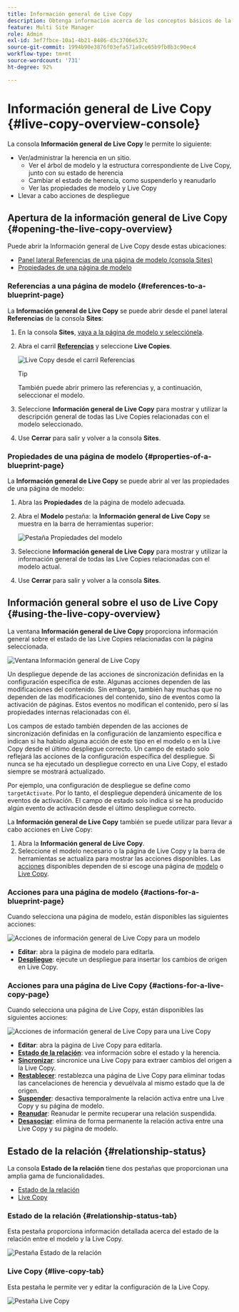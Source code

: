 ```yaml
---
title: Información general de Live Copy
description: Obtenga información acerca de los conceptos básicos de la consola de información general de Live Copy para comprender rápidamente el estado de las Live Copies para sincronizar contenido.
feature: Multi Site Manager
role: Admin
exl-id: 3ef7fbce-10a1-4b21-8486-d3c3706e537c
source-git-commit: 1994b90e3876f03efa571a9ce65b9fb8b3c90ec4
workflow-type: tm+mt
source-wordcount: '731'
ht-degree: 92%

---
```


# Información general de Live Copy {#live-copy-overview-console}

La consola **Información general de Live Copy** le permite lo siguiente:

* Ver/administrar la herencia en un sitio.
   * Ver el árbol de modelo y la estructura correspondiente de Live Copy, junto con su estado de herencia
   * Cambiar el estado de herencia, como suspenderlo y reanudarlo
   * Ver las propiedades de modelo y Live Copy
* Llevar a cabo acciones de despliegue

## Apertura de la información general de Live Copy {#opening-the-live-copy-overview}

Puede abrir la Información general de Live Copy desde estas ubicaciones:

* [Panel lateral Referencias de una página de modelo (consola Sites)](#opening-live-copy-overview-references-for-a-blueprint-page)
* [Propiedades de una página de modelo](#opening-live-copy-overview-properties-of-a-blueprint-page)

### Referencias a una página de modelo {#references-to-a-blueprint-page}

La **Información general de Live Copy** se puede abrir desde el panel lateral **Referencias** de la consola **Sites**:

1. En la consola **Sites**, [vaya a la página de modelo y selecciónela](/help/sites-cloud/authoring/getting-started/basic-handling.md#viewing-and-selecting-resources).
1. Abra el carril **[Referencias](/help/sites-cloud/authoring/getting-started/basic-handling.md#references)** y seleccione **Live Copies**.

   ![Live Copy desde el carril Referencias](../assets/live-copy-references.png)

   >[!TIP]
   >
   >También puede abrir primero las referencias y, a continuación, seleccionar el modelo.

1. Seleccione **Información general de Live Copy** para mostrar y utilizar la descripción general de todas las Live Copies relacionadas con el modelo seleccionado.
1. Use **Cerrar** para salir y volver a la consola **Sites**.

### Propiedades de una página de modelo {#properties-of-a-blueprint-page}

La **Información general de Live Copy** se puede abrir al ver las propiedades de una página de modelo:

1. Abra las **Propiedades** de la página de modelo adecuada.
1. Abra el **Modelo** pestaña: la **Información general de Live Copy** se muestra en la barra de herramientas superior:

   ![Pestaña Propiedades del modelo](../assets/live-copy-blueprint-tab.png)

1. Seleccione **Información general de Live Copy** para mostrar y utilizar la información general de todas las Live Copies relacionadas con el modelo actual.

1. Use **Cerrar** para salir y volver a la consola **Sites**.

## Información general sobre el uso de Live Copy {#using-the-live-copy-overview}

La ventana **Información general de Live Copy** proporciona información general sobre el estado de las Live Copies relacionadas con la página seleccionada.

![Ventana Información general de Live Copy](../assets/live-copy-overview.png)

Un despliegue depende de las acciones de sincronización definidas en la configuración específica de este. Algunas acciones dependen de las modificaciones del contenido. Sin embargo, también hay muchas que no dependen de las modificaciones del contenido, sino de eventos como la activación de páginas. Estos eventos no modifican el contenido, pero sí las propiedades internas relacionadas con él.

Los campos de estado también dependen de las acciones de sincronización definidas en la configuración de lanzamiento específica e indican si ha habido alguna acción de este tipo en el modelo o en la Live Copy desde el último despliegue correcto. Un campo de estado solo reflejará las acciones de la configuración específica del despliegue. Si nunca se ha ejecutado un despliegue correcto en una Live Copy, el estado siempre se mostrará actualizado.

Por ejemplo, una configuración de despliegue se define como `targetActivate`. Por lo tanto, el despliegue dependerá únicamente de los eventos de activación. El campo de estado solo indica si se ha producido algún evento de activación desde el último despliegue correcto.

La **Información general de Live Copy** también se puede utilizar para llevar a cabo acciones en Live Copy:

1. Abra la **Información general de Live Copy**.
1. Seleccione el modelo necesario o la página de Live Copy y la barra de herramientas se actualiza para mostrar las acciones disponibles. Las [acciones](overview.md#terms-used) disponibles dependen de si escoge una página de [modelo](#actions-for-a-blueprint-page) o [Live Copy](#actions-for-a-live-copy-page).

### Acciones para una página de modelo {#actions-for-a-blueprint-page}

Cuando selecciona una página de modelo, están disponibles las siguientes acciones:

![Acciones de información general de Live Copy para un modelo](../assets/live-copy-overview-actions-blueprint.png)

* **Editar**: abra la página de modelo para editarla.
* **[Despliegue](overview.md#rollout-and-synchronize)**: ejecute un despliegue para insertar los cambios de origen en Live Copy.

### Acciones para una página de Live Copy {#actions-for-a-live-copy-page}

Cuando selecciona una página de Live Copy, están disponibles las siguientes acciones:

![Acciones de información general de Live Copy para una Live Copy](../assets/live-copy-overview-actions.png)

* **Editar**: abra la página de Live Copy para editarla.
* **[Estado de la relación](#relationship-status)**: vea información sobre el estado y la herencia.
* **[Sincronizar](overview.md#rollout-and-synchronize)**: sincronice una Live Copy para extraer cambios del origen a la Live Copy.
* **[Restablecer](creating-live-copies.md#resetting-a-live-copy-page)**: restablezca una página de Live Copy para eliminar todas las cancelaciones de herencia y devuélvala al mismo estado que la de origen.
* **[Suspender](overview.md#suspending-and-cancelling-inheritance-and-synchronization)**: desactiva temporalmente la relación activa entre una Live Copy y su página de modelo.
* **[Reanudar](creating-live-copies.md#resuming-inheritance-for-a-page)**: Reanudar le permite recuperar una relación suspendida.
* **[Desasociar](overview.md#detaching-a-live-copy)**: elimina de forma permanente la relación activa entre una Live Copy y su página de modelo.

## Estado de la relación {#relationship-status}

La consola **Estado de la relación** tiene dos pestañas que proporcionan una amplia gama de funcionalidades.

* [Estado de la relación](#relationship-status-tab)
* [Live Copy   ](#live-copy-tab)

### Estado de la relación {#relationship-status-tab}

Esta pestaña proporciona información detallada acerca del estado de la relación entre el modelo y la Live Copy.

![Pestaña Estado de la relación](../assets/live-copy-relationship-status.png)

### Live Copy    {#live-copy-tab}

Esta pestaña le permite ver y editar la configuración de la Live Copy.

![Pestaña Live Copy](../assets/live-copy-relationship-status-live-copy.png)
